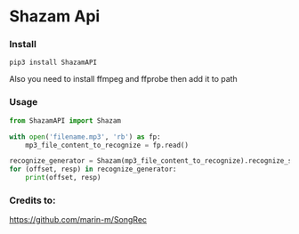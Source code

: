 # Shazam Api

### Install
```
pip3 install ShazamAPI
```
Also you need to install ffmpeg and ffprobe then add it to path

### Usage
```python
from ShazamAPI import Shazam

with open('filename.mp3', 'rb') as fp:
    mp3_file_content_to_recognize = fp.read()

recognize_generator = Shazam(mp3_file_content_to_recognize).recognize_song()
for (offset, resp) in recognize_generator:
    print(offset, resp)
```

### Credits to:
https://github.com/marin-m/SongRec
